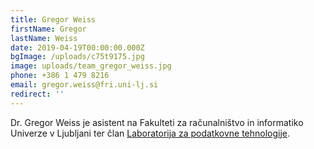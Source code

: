 ```yaml
---
title: Gregor Weiss
firstName: Gregor
lastName: Weiss
date: 2019-04-19T00:00:00.000Z
bgImage: /uploads/c75t9175.jpg
image: uploads/team_gregor_weiss.jpg
phone: +386 1 479 8216
email: gregor.weiss@fri.uni-lj.si
redirect: ''
---
```

Dr. Gregor Weiss je asistent na Fakulteti za računalništvo in informatiko Univerze v Ljubljani ter član [Laboratorija za podatkovne tehnologije](https://www.fri.uni-lj.si/sl/laboratorij/lpt).
